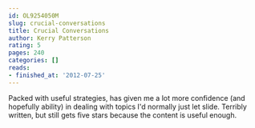 ```yaml
---
id: OL9254050M
slug: crucial-conversations
title: Crucial Conversations
author: Kerry Patterson
rating: 5
pages: 240
categories: []
reads:
- finished_at: '2012-07-25'
---
```

Packed with useful strategies, has given me a lot more confidence (and hopefully ability) in dealing with topics I'd normally just let slide.
Terribly written, but still gets five stars because the content is useful enough.
